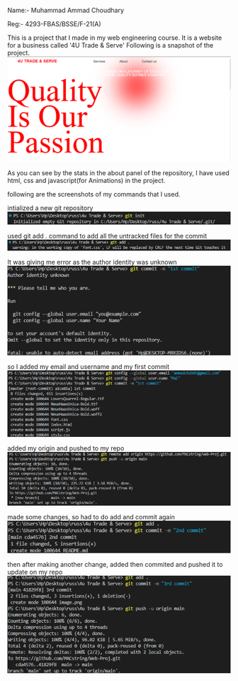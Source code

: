 Name:- Muhammad Ammad Choudhary

Reg:- 4293-FBAS/BSSE/F-21(A)

This is a project that I made in my web engineering course.
It is a website for a business called '4U Trade & Serve'
Following is a snapshot of the project.
![alt text](images/image.png)

As you can see by the stats in the about panel of the repository, I have used html, css and javascript(for Animations)
in the project.

following are the screenshots of my commands that I used.

intialized a new git repository
![alt text](images/1.png)

used git add . command to add all the untracked files for the commit
![alt text](images/2.png)

It was giving me error as the author identity was unknown
![alt text](images/7.png)

so I added my email and username and my first commit
![alt text](images/3.png)

added my origin and pushed to my repo
![alt text](images/4.png)

made some changes, so had to do add and commit again
![alt text](images/5.png)

then after making another change, added then commited and pushed it to update on my repo
![alt text](images/6.png)


